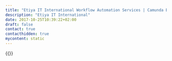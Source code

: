 ```yaml
---
title: "Etiya IT International Workflow Automation Services | Camunda BPM"
description: "Etiya IT International"
date: 2017-10-25T10:39:22+02:00
draft: false
contact: true
contacthidden: true
mycontent: static
---
```

{{<partner-single
company="Etiya IT International"
type="si"
website="http://www.etiya.com"
countrycode="tr"
city="istanbul"
description="We implemented Camunda BPM in our customer service management and order management modules."
siregion="emea"
level="basic"
logo="//images.ctfassets.net/vpidbgnakfvf/be2qTBnFYsSSCm6gu4O82/df032bf2f34323e0a9488f980b5ef859/logo.png">}}